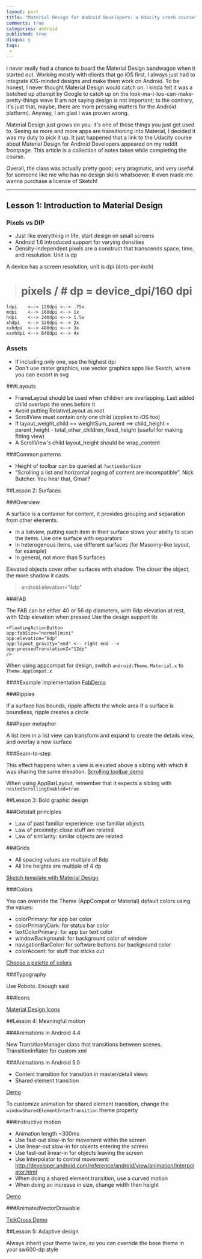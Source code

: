 ```yaml
---
layout: post
title: "Material Design for Android Developers: a Udacity crash course"
comments: true
categories: android
published: true
disqus: y
tags:
 -
---
```


I never really had a chance to board the Material Design bandwagon when it started out. Working mostly with clients that go iOS first, I always just had to integrate iOS-minded designs and make them work on Android. To be honest, I never thought Material Design would catch on. I kinda felt it was a botched up attempt by Google to catch up on the look-ma-I-too-can-make-pretty-things wave (I am not saying design is not important; to the contrary, it's just that, maybe, there are more pressing matters for the Android platform). Anyway, I am glad I was proven wrong.

Material Design just grows on you: it's one of those things you just get used to. Seeing as more and more apps are transitioning into Material, I decided it was my duty to pick it up. It just happened that a link to the Udacity course about Material Design for Android Developers appeared on my reddit frontpage. This article is a collection of notes taken while completing the course.

Overall, the class was actually pretty good; very pragmatic, and very useful for someone like me who has no design skills whatsoever. It even made me wanna purchase a license of Sketch!

---

## Lesson 1: Introduction to Material Design

### Pixels vs DIP

- Just like everything in life, start design on small screens
- Android 1.6 introduced support for varying densities
- Density-independent pixels are a construct that transcends space, time, and resolution. Unit is dp

A device has a screen resolution, unit is dpi (dots-per-inch)

>  # pixels / # dp = device_dpi/160 dpi

```
ldpi    <--> 120dpi <--> .75x
mdpi    <--> 160dpi <--> 1x
hdpi    <--> 240dpi <--> 1.5x
xhdpi   <--> 320dpi <--> 2x
xxhdpi  <--> 480dpi <--> 3x
xxxhdpi <--> 640dpi <--> 4x
```

### Assets

- If including only one, use the highest dpi
- Don't use raster graphics, use vector graphics apps like Sketch, where you can export in svg

###Layouts
 
- FrameLayout should be used when children are overlapping. Last added child overlaps the ones before it
- Avoid putting RelativeLayout as root
- ScrollView must contain only one child (applies to iOS too)
- If layout_weight_child == weightSum_parent ==> child_height = parent_height - total_other_children_fixed_height (useful for making fitting view)
- A ScrollView's child layout_height should be wrap_content

###Common patterns

- Height of toolbar can be queried at `?actionBarSize`
- "Scrolling a list and horizontal paging of content are incompatible", Nick Butcher. You hear that, Gmail?

##Lesson 2: Surfaces

###Overview

A surface is a container for content, it provides grouping and separation from other elements.

- In a listview, putting each item in their surface slows your ability to scan the items. Use one surface with separators
- In heterogenous items, use different surfaces (for Masonry-like layout, for example)
- In general, not more than 5 surfaces

Elevated objects cover other surfaces with shadow. The closer the object, the more shadow it casts.

> android:elevation="4dp"

###FAB

The FAB can be either 40 or 56 dp diameters, with 6dp elevation at rest, with 12dp elevation when pressed
Use the design support lib

    <FloatingActionButton
	app:fabSize="normal|mini"
	app:elevation="6dp"
	app:layout_gravity="end" <-- right end -->
	app:pressedTranslationZ="12dp"
	/>

When using appcompat for design, switch `android:Theme.Material.x` to `Theme.AppCompat.x`

####Example implementation
[FabDemo](https://github.com/udacity/ud862-samples/tree/master/FabDemo)

###Ripples

If a surface has bounds, ripple affects the whole area
If a surface is boundless, ripple creates a circle

###Paper metaphor

A list item in a list view can transform and expand to create the details view, and overlay a new surface

###Seam-to-step

This effect happens when a view is elevated above a sibling with which it was sharing the same elevation.
[Scrolling toolbar demo](https://github.com/udacity/ud862-samples/tree/master/ScrollEventsDemo) 

When using AppBarLayout, remember that it expects a sibling with `nestedScrollingEnabled=true`

##Lesson 3: Bold graphic design

###Getstalt principles

- Law of past familiar experience: use familiar objects
- Law of proximity: close stuff are related
- Law of similarity: similar objects are related

###Grids

- All spacing values are multiple of 8dp
- All line heights are multiple of 4 dp

[Sketch template with Material Design](https://www.google.com/design/spec/resources/sticker-sheets-icons.html#sticker-sheets-icons-product-icons)

###Colors

You can override the Theme (AppCompat or Material) default colors using the values:

- colorPrimary: for app bar color
- colorPrimaryDark: for status bar color
- textColorPrimary: for app bar text color
- windowBackground: for background color of window
- navigationBarColor: for software buttons bar background color
- colorAccent: for stuff that sticks out

[Choose a palette of colors](https://www.google.com/design/spec/style/color.html)

###Typography

Use Roboto. Enough said

###Icons

[Material Design Icons](https://materialdesignicons.com/)

##Lesson 4: Meaningful motion

###Animations in Android 4.4

New TransitionManager class that transitions between scenes. TransitionInflater for custom xml <transitionSet>

###Animations in Android 5.0

- Content transition for transition in master/detail views
- Shared element transition

[Demo](https://github.com/udacity/ud862-samples/tree/master/Unsplash)

To customize animation for shared element transition, change the `windowSharedElementEnterTransition` theme property


###Instructive motion

- Animation length ~300ms
- Use fast-out slow-in for movement within the screen
- Use linear-out slow-in for objects entering the screen
- Use fast-out linear-in for objects leaving the screen
- Use Interpolator to control movement: http://developer.android.com/reference/android/view/animation/Interpolator.html
- When doing a shared element transition, use a curved motion
- When doing an increase in size, change width then height

[Demo](https://github.com/udacity/ud862-samples/tree/master/CoordinatedMotion)

###AnimatedVectorDrawable

[TickCross Demo](https://github.com/udacity/ud862-samples/tree/master/TickCross)


##Lesson 5: Adaptive design

Always inherit your theme twice, so you can override the base theme in your sw600-dp style


